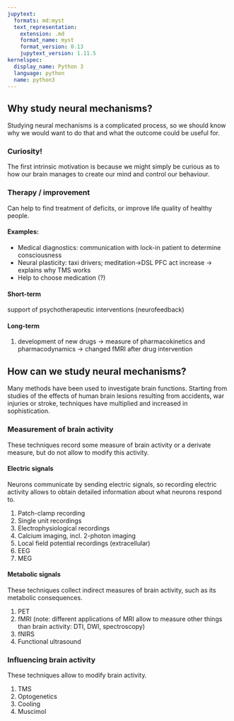 ```yaml
---
jupytext:
  formats: md:myst
  text_representation:
    extension: .md
    format_name: myst
    format_version: 0.13
    jupytext_version: 1.11.5
kernelspec:
  display_name: Python 3
  language: python
  name: python3
---
```


## Why study neural mechanisms?

Studying neural mechanisms is a complicated process, so we should know why we would want to do that and what the outcome could be useful for.

### Curiosity!
The first intrinsic motivation is because we might simply be curious as to how our brain manages to create our mind and control our behaviour.

### Therapy / improvement
Can help to find treatment of deficits, or improve life quality of healthy people.

#### Examples:  
- Medical diagnostics: communication with lock-in patient to determine consciousness  
- Neural plasticity: taxi drivers; meditation->DSL PFC act increase -> explains why TMS works   
- Help to choose medication (?)  

#### Short-term
support of psychotherapeutic interventions (neurofeedback)

#### Long-term
1. development of new drugs
→ measure of pharmacokinetics and pharmacodynamics → changed fMRI after drug intervention

## How can we study neural mechanisms?
Many methods have been used to investigate brain functions. Starting from studies 
of the effects of human brain lesions resulting from accidents, war injuries or 
stroke, techniques have multiplied and increased in sophistication.

### Measurement of brain activity
These techniques record some measure of brain activity or a derivate measure, 
but do not allow to modify this activity.

#### Electric signals
Neurons communicate by sending electric signals, so recording electric activity
allows to obtain detailed information about what neurons respond to.  
1. Patch-clamp recording  
2. Single unit recordings  
3. Electrophysiological recordings  
4. Calcium imaging, incl. 2-photon imaging  
5. Local field potential recordings (extracellular)  
6. EEG  
7. MEG

#### Metabolic signals
These techniques collect indirect measures of brain activity, such as its metabolic consequences.  
1. PET  
2. fMRI (note: different applications of MRI allow to measure other things than brain activity: DTI, DWI, spectroscopy)  
3. fNIRS  
4. Functional ultrasound  

### Influencing brain activity
These techniques allow to modify brain activity.  
1. TMS  
2. Optogenetics  
3. Cooling  
4. Muscimol  
